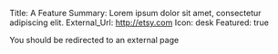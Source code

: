 Title:          A Feature
Summary:        Lorem ipsum dolor sit amet, consectetur adipiscing elit.
External_Url:   http://etsy.com
Icon:           desk
Featured:       true

You should be redirected to an external page

